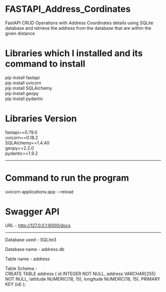 # FASTAPI_Address_Cordinates
FastAPI CRUD Operations with Address Coordinates details using SQLite database and retrieve the address from the database that are within the given distance<br>

# Libraries which I installed and its command to install <br>

pip install fastapi<br>
pip install uvicorn<br>
pip install SQLAlchemy<br>
pip install geopy<br>
pip install pydantic<br>

# Libraries Version

fastapi==0.79.0<br>
uvicorn==0.18.2<br>
SQLAlchemy==1.4.40<br>
geopy==2.2.0<br>
pydantic==1.9.2<br>


----------------------------------------------------------------------------------------------------------------------------------------

# Command to run the program<br>
uvicorn applications:app --reload<br>

# Swagger API<br>
URL - http://127.0.0.1:8000/docs<br>

----------------------------------------------------------------------------------------------------------------------------------------

Database used - SQLite3<br>

Database name - address.db<br>

Table name - address<br>

Table Schema -<Br>
CREATE TABLE address (
        id INTEGER NOT NULL,
        address VARCHAR(255) NOT NULL,
        lattitude NUMERIC(18, 15),
        longitude NUMERIC(18, 15),
        PRIMARY KEY (id)
);
